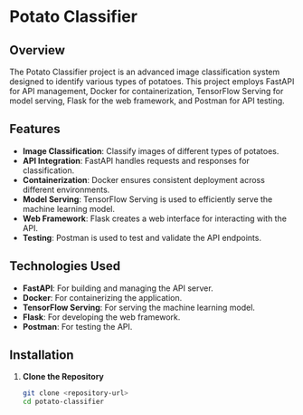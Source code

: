 # Potato Classifier

## Overview
The Potato Classifier project is an advanced image classification system designed to identify various types of potatoes. This project employs FastAPI for API management, Docker for containerization, TensorFlow Serving for model serving, Flask for the web framework, and Postman for API testing.

## Features
- **Image Classification**: Classify images of different types of potatoes.
- **API Integration**: FastAPI handles requests and responses for classification.
- **Containerization**: Docker ensures consistent deployment across different environments.
- **Model Serving**: TensorFlow Serving is used to efficiently serve the machine learning model.
- **Web Framework**: Flask creates a web interface for interacting with the API.
- **Testing**: Postman is used to test and validate the API endpoints.

## Technologies Used
- **FastAPI**: For building and managing the API server.
- **Docker**: For containerizing the application.
- **TensorFlow Serving**: For serving the machine learning model.
- **Flask**: For developing the web framework.
- **Postman**: For testing the API.

## Installation
1. **Clone the Repository**
   ```bash
   git clone <repository-url>
   cd potato-classifier
